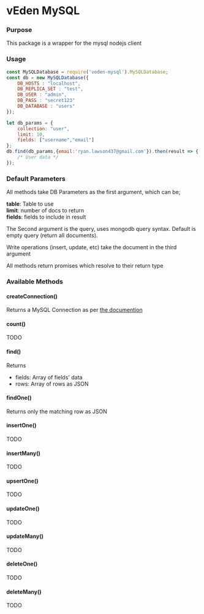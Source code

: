 # vEden MySQL

### Purpose

This package is a wrapper for the mysql nodejs client

### Usage

```javascript
const MySQLDatabase = require('veden-mysql').MySQLDatabase;
const db = new MySQLDatabase({
	DB_HOSTS : "localhost",
	DB_REPLICA_SET : "test",
	DB_USER : "admin",
	DB_PASS : "secret123"
	DB_DATABASE : "users"
});

let db_params = {
	collection: "user",
	limit: 10,
	fields: ["username","email"]
};
db.find(db_params,{email:'ryan.lawson437@gmail.com'}).then(result => {
	/* User data */
});
```

### Default Parameters
All methods take DB Parameters as the first argument, which can be;

**table**: Table to use  
**limit**: number of docs to return  
**fields**: fields to include in result  

The Second argument is the query, uses mongodb query syntax. Default is empty query (return all documents).

Write operations (insert, update, etc) take the document in the third argument

All methods return promises which resolve to their return type

### Available Methods

#### createConnection()

Returns a MySQL Connection as per [the documention](https://www.npmjs.com/package/mysql#introduction)

#### count()

TODO

#### find()

Returns
- fields: Array of fields' data
- rows: Array of rows as JSON

#### findOne()

Returns only the matching row as JSON

#### insertOne()

 TODO

#### insertMany()
 TODO

#### upsertOne()

 TODO

#### updateOne()

 TODO


#### updateMany()

 TODO

#### deleteOne()
 TODO

#### deleteMany()
 TODO
